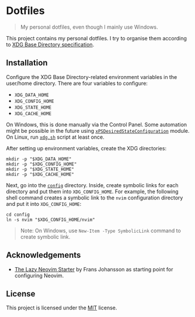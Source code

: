 # Dotfiles

> My personal dotfiles, even though I mainly use Windows.

This project contains my personal dotfiles.
I try to organise them according to [XDG Base Directory specification](https://specifications.freedesktop.org/basedir-spec/basedir-spec-latest.html).

## Installation

Configure the XDG Base Directory-related environment variables in the user/home directory.
There are four variables to configure:

- `XDG_DATA_HOME`
- `XDG_CONFIG_HOME`
- `XDG_STATE_HOME`
- `XDG_CACHE_HOME`

On Windows, this is done manually via the Control Panel.
Some automation might be possible in the future using [`xPSDesiredStateConfiguration`](https://github.com/dsccommunity/xPSDesiredStateConfiguration) module.
On Linux, run [`xdg.sh`](./config/bash/common.d/xdg.sh) script at least once.

After setting up environment variables, create the XDG directories:

```shell
mkdir -p "$XDG_DATA_HOME"
mkdir -p "$XDG_CONFIG_HOME"
mkdir -p "$XDG_STATE_HOME"
mkdir -p "$XDG_CACHE_HOME"
```

Next, go into the [`config`](./config/) directory.
Inside, create symbolic links for each directory and put them into `XDG_CONFIG_HOME`.
For example, the following shell command creates a symbolic link to the `nvim` configuration directory and put it into `XDG_CONFIG_HOME`:

```shell
cd config
ln -s nvim "$XDG_CONFIG_HOME/nvim"
```

> Note: On Windows, use `New-Item -Type SymbolicLink` command to create symbolic link.

## Acknowledgements

- [The Lazy Neovim Starter](https://github.com/frans-johansson/lazy-nvim-starter) by Frans Johansson as starting point for configuring Neovim.

## License

This project is licensed under the [MIT](./LICENSE) license.
